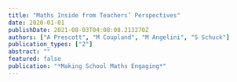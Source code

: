 ```yaml
---
title: "Maths Inside from Teachers’ Perspectives"
date: 2020-01-01
publishDate: 2021-08-03T04:08:08.213270Z
authors: ["A Prescott", "M Coupland", "M Angelini", "S Schuck"]
publication_types: ["2"]
abstract: ""
featured: false
publication: "*Making School Maths Engaging*"
---
```


